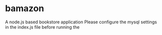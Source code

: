 # bamazon
A node.js based bookstore application
Please configure the mysql settings in the index.js file before running the 
